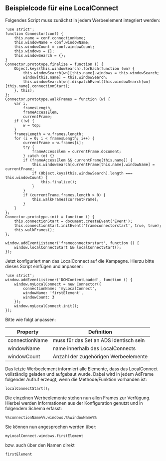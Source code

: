 ## Beispielcode für eine LocalConnect

Folgendes Script muss zunächst in jedem Werbeelement integriert werden:
 
```
'use strict';
function Connector(conf) {
	this.name = conf.connectionName;
	this.windowName = conf.windowName;
	this.windowCount = conf.windowCount;
	this.windows = {};
	this.windowSearch = {};
}
Connector.prototype.finalize = function () {
	Object.keys(this.windowSearch).forEach(function (wn) {
		this.windowSearch[wn][this.name].windows = this.windowSearch;
		window[this.name] = this.windowSearch;
		this.windowSearch[wn].dispatchEvent(this.windowSearch[wn][this.name].connectionStart);
	}, this);
};
Connector.prototype.walkFrames = function (w) {
	var i,
		framesLength,
		frameAccessElem,
		currentFrame;
	if (!w) {
		w = top;
	}
	framesLength = w.frames.length;
	for (i = 0; i < framesLength; i++) {
		currentFrame = w.frames[i];
		try {
			frameAccessElem = currentFrame.document;
		} catch (e) {}
		if (frameAccessElem && currentFrame[this.name]) {
			this.windowSearch[currentFrame[this.name].windowName] = currentFrame;
			if (Object.keys(this.windowSearch).length === this.windowCount) {
				this.finalize();
			}
		}
		if (currentFrame.frames.length > 0) {
			this.walkFrames(currentFrame);
		}
	}
};
Connector.prototype.init = function () {
	this.connectionStart = document.createEvent('Event');
	this.connectionStart.initEvent('frameconnectorstart', true, true);
	this.walkFrames();
};

window.addEventListener('frameconnectorstart', function () {
    window.localConnectStart && localConnectStart();
});
```

Jetzt konfiguriert man das LocalConnect auf die Kampagne.
Hierzu bitte dieses Script einfügen und anpassen:

```
'use strict';
window.addEventListener('DOMContentLoaded', function () {
    window.myLocalConnect = new Connector({
        connectionName: 'myLocalConnect',
        windowName: 'firstElement',
        windowCount: 3
    });
    window.myLocalConnect.init();
});
```
Bitte wie folgt anpassen:

| Property | Definition |
| --- | --- |
| connectionName | muss für das Set an ADS identisch sein |
| windowName | name innerhalb des LocalConnects |
| windowCount | Anzahl der zugehörigen Werbeelemente |

Das letzte Werbeelement informiert alle Elemente, dass das LocalConnect vollständig geladen und aufgebaut wurde.
Dabei wird in jedem AdFrame folgender Aufruf erzeugt, wenn die Methode/Funktion vorhanden ist:

```
localConnectStart();
```

Die einzelnen Werbeelemente stehen nun allen Frames zur Verfügung. Hierbei werden Informationen aus der Konfiguration genutzt und in folgendem Schema erfasst:
```
%%connectionName%%.windows.%%windowName%%
```
 
Sie können nun angesprochen werden über:

```
myLocalConnect.windows.firstElement
```

bzw. auch über den Namen direkt

```
firstElement
```

